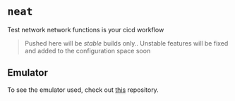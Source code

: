 # `neat`

Test network network functions is your cicd workflow

> Pushed here will be _stable_ builds only.. Unstable features will be fixed and added to the configuration space soon

## Emulator

To see the emulator used, check out [this](https://github.com/ng-cdi/mtv) repository.
